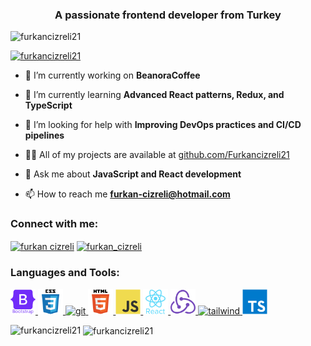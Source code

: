 <h3 align="center">A passionate frontend developer from Turkey</h3>

<p align="left"> <img src="https://komarev.com/ghpvc/?username=furkancizreli21&label=Profile%20views&color=0e75b6&style=flat" alt="furkancizreli21" /> </p>

<p align="left"> <a href="https://github.com/ryo-ma/github-profile-trophy"><img src="https://github-profile-trophy.vercel.app/?username=furkancizreli21" alt="furkancizreli21" /></a> </p>

- 🔭 I’m currently working on **BeanoraCoffee**

- 🌱 I’m currently learning **Advanced React patterns, Redux, and TypeScript**

- 🤝 I’m looking for help with **Improving DevOps practices and CI/CD pipelines**

- 👨‍💻 All of my projects are available at [github.com/Furkancizreli21](github.com/Furkancizreli21)

- 💬 Ask me about **JavaScript and React development**

- 📫 How to reach me **furkan-cizreli@hotmail.com**

<h3 align="left">Connect with me:</h3>
<p align="left">
<a href="https://linkedin.com/in/furkan cizreli" target="blank"><img align="center" src="https://raw.githubusercontent.com/rahuldkjain/github-profile-readme-generator/master/src/images/icons/Social/linked-in-alt.svg" alt="furkan cizreli" height="30" width="40" /></a>
<a href="https://www.hackerrank.com/furkan_cizreli" target="blank"><img align="center" src="https://raw.githubusercontent.com/rahuldkjain/github-profile-readme-generator/master/src/images/icons/Social/hackerrank.svg" alt="furkan_cizreli" height="30" width="40" /></a>
</p>

<h3 align="left">Languages and Tools:</h3>
<p align="left"> <a href="https://getbootstrap.com" target="_blank" rel="noreferrer"> <img src="https://raw.githubusercontent.com/devicons/devicon/master/icons/bootstrap/bootstrap-plain-wordmark.svg" alt="bootstrap" width="40" height="40"/> </a> <a href="https://www.w3schools.com/css/" target="_blank" rel="noreferrer"> <img src="https://raw.githubusercontent.com/devicons/devicon/master/icons/css3/css3-original-wordmark.svg" alt="css3" width="40" height="40"/> </a> <a href="https://git-scm.com/" target="_blank" rel="noreferrer"> <img src="https://www.vectorlogo.zone/logos/git-scm/git-scm-icon.svg" alt="git" width="40" height="40"/> </a> <a href="https://www.w3.org/html/" target="_blank" rel="noreferrer"> <img src="https://raw.githubusercontent.com/devicons/devicon/master/icons/html5/html5-original-wordmark.svg" alt="html5" width="40" height="40"/> </a> <a href="https://developer.mozilla.org/en-US/docs/Web/JavaScript" target="_blank" rel="noreferrer"> <img src="https://raw.githubusercontent.com/devicons/devicon/master/icons/javascript/javascript-original.svg" alt="javascript" width="40" height="40"/> </a> <a href="https://reactjs.org/" target="_blank" rel="noreferrer"> <img src="https://raw.githubusercontent.com/devicons/devicon/master/icons/react/react-original-wordmark.svg" alt="react" width="40" height="40"/> </a> <a href="https://redux.js.org" target="_blank" rel="noreferrer"> <img src="https://raw.githubusercontent.com/devicons/devicon/master/icons/redux/redux-original.svg" alt="redux" width="40" height="40"/> </a> <a href="https://tailwindcss.com/" target="_blank" rel="noreferrer"> <img src="https://www.vectorlogo.zone/logos/tailwindcss/tailwindcss-icon.svg" alt="tailwind" width="40" height="40"/> </a> <a href="https://www.typescriptlang.org/" target="_blank" rel="noreferrer"> <img src="https://raw.githubusercontent.com/devicons/devicon/master/icons/typescript/typescript-original.svg" alt="typescript" width="40" height="40"/> </a> </p>

<p><img align="left" src="https://github-readme-stats.vercel.app/api/top-langs?username=furkancizreli21&show_icons=true&locale=en&layout=compact" alt="furkancizreli21" /></p>

<p>&nbsp;<img align="center" src="https://github-readme-stats.vercel.app/api?username=furkancizreli21&show_icons=true&locale=en" alt="furkancizreli21" /></p>
